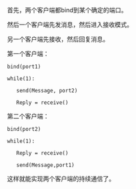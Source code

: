 首先，两个客户端都bind到某个确定的端口。

然后一个客户端先发消息，然后进入接收模式。

另一个客户端先接收，然后回复消息。

第一个客户端：

```
bind(port1)

while(1):

​	send(Message, port2)

​	Reply = receive()
```

第二个客户端：

```
bind(port2)

while(1):

​	Reply = receive()

​	send(Message,port1)
```

这样就能实现两个客户端的持续通信了。